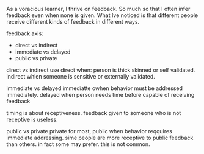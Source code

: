 As a voracious learner, I thrive on feedback. So much so that I often infer feedback even when none is given. What Ive noticed is that different people receive different kinds of feedback in different ways. 

feedback axis: 
 * direct vs indirect
 * immediate vs delayed
 * public vs private

direct vs indirect
use direct when: person is thick skinned or self validated. indirect whien
someone is sensitive or externally validated.

immediate vs delayed
immediatte owhen behavior must be addressed immediately. delayed when person
needs time before capable of receiving feedback

timing is about receptiveness. feedback given to someone who is not receptive is
useless.

public vs private
private for most, public when behavior reqquires immediate addressing. sime
people are more receptive to public feedback than others. in fact some may
prefer. this is not common.
